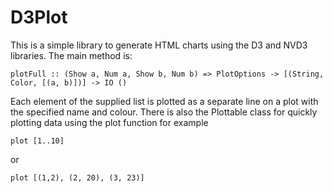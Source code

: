 # D3Plot

This is a simple library to generate HTML charts using the D3 and NVD3 libraries.  The main method is: 

    plotFull :: (Show a, Num a, Show b, Num b) => PlotOptions -> [(String, Color, [(a, b)])] -> IO ()

Each element of the supplied list is plotted as a separate line on a plot with the specified name and colour.
There is also the Plottable class for quickly plotting data using the plot function for example 

    plot [1..10]

or

    plot [(1,2), (2, 20), (3, 23)]    

